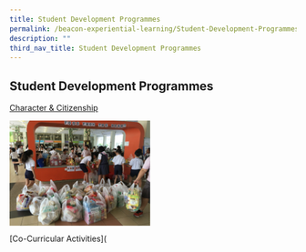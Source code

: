 ```yaml
---
title: Student Development Programmes
permalink: /beacon-experiential-learning/Student-Development-Programmes/sdp/
description: ""
third_nav_title: Student Development Programmes
---
```

## Student Development Programmes

[Character & Citizenship](/character-n-citizenship/cc/)

<img src="/images/FFTH 3.jpg" style="width:49%" align=left>
<br clear="left">

[Co-Curricular Activities](